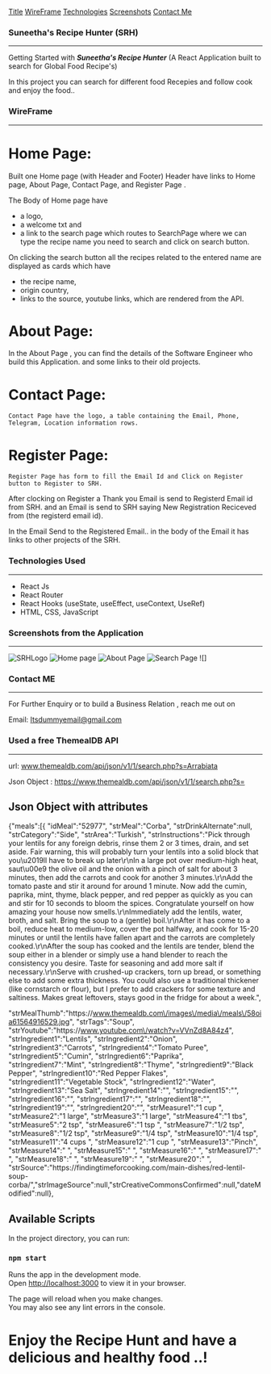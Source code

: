 [Title](https://github.com/Suneetharavi/MyProject2?tab=readme-ov-file#suneethas-recipe-hunter-srh)
[WireFrame](https://github.com/Suneetharavi/MyProject2?tab=readme-ov-file#wireframe)
[Technologies](https://github.com/Suneetharavi/MyProject2?tab=readme-ov-file#technologies-used)
[Screenshots](https://github.com/Suneetharavi/MyProject2?tab=readme-ov-file#screenshots-from-the-application)
[Contact Me](https://github.com/Suneetharavi/MyProject2?tab=readme-ov-file#contact-me)



###               Suneetha's Recipe Hunter (SRH)
________________________________________________

 Getting Started with ***Suneetha's Recipe Hunter***  (A React Application built to search for Global Food Recipe's)

In this project you can search for different food Recepies and follow cook and enjoy the food..


###                    WireFrame
_____________________________________________

# Home Page:

Built one Home page (with Header and Footer)
Header have links to Home page, About Page, Contact Page, and Register Page .

The Body of Home page have 
 * a logo, 
 * a welcome txt and 
 * a link to the search page  which routes to SearchPage where we can type the recipe name  you need to search and click on search button.

 On clicking the search button all the recipes related to the entered name are displayed as cards which have  
  * the recipe name, 
  * origin country,
  * links to the source,
  youtube links, which are rendered from the API.

# About Page:
  In the About Page , you can find the details of the Software Engineer who build this Application.
  and some links to their old projects.

# Contact Page:
    Contact Page have the logo, a table containing the Email, Phone, Telegram, Location information rows.

# Register Page:
    Register Page has form to fill the Email Id and Click on Register button to Register to SRH.
After clocking on Register a Thank you Email is send to Registerd Email id from SRH.
and an Email is send to SRH saying New Registration Reciceved from (the registerd email id).

In the Email Send to the Registered Email.. in the body of the Email it has links to other projects of the SRH.

###                 Technologies Used
_____________________________________________________

* React Js
* React Router
* React Hooks (useState, useEffect, useContext, UseRef)
* HTML, CSS, JavaScript

###               Screenshots from the Application
_______________________________________________________________________

 ![SRHLogo](https://github.com/Suneetharavi/MyProject2/blob/master/src/models/logo/SuneethaLogo.png?raw=true)
 ![Home page](https://github.com/Suneetharavi/MyProject2/blob/master/src/models/logo/SRH%20Screenshot.png?raw=true)
 ![About Page](https://github.com/Suneetharavi/MyProject2/blob/master/src/models/logo/About%20Page.png?raw=true)
 ![Search Page](https://github.com/Suneetharavi/MyProject2/blob/master/src/models/logo/FoodSearchPage.png?raw=true)
 ![]


 ###                 Contact ME
 ________________________________________________________

For Further Enquiry or to build a Business Relation , reach me out on

Email: Itsdummyemail@gmail.com



###           Used a free ThemealDB API
________________________________________________________________

 url: www.themealdb.com/api/json/v1/1/search.php?s=Arrabiata

 Json Object : https://www.themealdb.com/api/json/v1/1/search.php?s=

## Json Object with attributes

{"meals":[{
"idMeal":"52977",
"strMeal":"Corba",
"strDrinkAlternate":null,
"strCategory":"Side",
"strArea":"Turkish",
"strInstructions":"Pick through your lentils for any foreign debris, rinse them 2 or 3 times, drain, and set aside.  Fair warning, this will probably turn your lentils into a solid block that you\u2019ll have to break up later\r\nIn a large pot over medium-high heat, saut\u00e9 the olive oil and the onion with a pinch of salt for about 3 minutes, then add the carrots and cook for another 3 minutes.\r\nAdd the tomato paste and stir it around for around 1 minute. Now add the cumin, paprika, mint, thyme, black pepper, and red pepper as quickly as you can and stir for 10 seconds to bloom the spices. Congratulate yourself on how amazing your house now smells.\r\nImmediately add the lentils, water, broth, and salt. Bring the soup to a (gentle) boil.\r\nAfter it has come to a boil, reduce heat to medium-low, cover the pot halfway, and cook for 15-20 minutes or until the lentils have fallen apart and the carrots are completely cooked.\r\nAfter the soup has cooked and the lentils are tender, blend the soup either in a blender or simply use a hand blender to reach the consistency you desire. Taste for seasoning and add more salt if necessary.\r\nServe with crushed-up crackers, torn up bread, or something else to add some extra thickness.  You could also use a traditional thickener (like cornstarch or flour), but I prefer to add crackers for some texture and saltiness.  Makes great leftovers, stays good in the fridge for about a week.",

"strMealThumb":"https:\/\/www.themealdb.com\/images\/media\/meals\/58oia61564916529.jpg",
"strTags":"Soup",
"strYoutube":"https:\/\/www.youtube.com\/watch?v=VVnZd8A84z4",
"strIngredient1":"Lentils",
"strIngredient2":"Onion",
"strIngredient3":"Carrots",
"strIngredient4":"Tomato Puree",
"strIngredient5":"Cumin",
"strIngredient6":"Paprika",
"strIngredient7":"Mint",
"strIngredient8":"Thyme",
"strIngredient9":"Black Pepper",
"strIngredient10":"Red Pepper Flakes",
"strIngredient11":"Vegetable Stock",
"strIngredient12":"Water",
"strIngredient13":"Sea Salt",
"strIngredient14":"",
"strIngredient15":"",
"strIngredient16":"",
"strIngredient17":"",
"strIngredient18":"",
"strIngredient19":"",
"strIngredient20":"",
"strMeasure1":"1 cup ",
"strMeasure2":"1 large",
"strMeasure3":"1 large",
"strMeasure4":"1 tbs",
"strMeasure5":"2 tsp",
"strMeasure6":"1 tsp ",
"strMeasure7":"1\/2 tsp",
"strMeasure8":"1\/2 tsp",
"strMeasure9":"1\/4 tsp",
"strMeasure10":"1\/4 tsp",
"strMeasure11":"4 cups ",
"strMeasure12":"1 cup ",
"strMeasure13":"Pinch",
"strMeasure14":" ",
"strMeasure15":" ",
"strMeasure16":" ",
"strMeasure17":" ",
"strMeasure18":" ",
"strMeasure19":" ",
"strMeasure20":" ",
"strSource":"https:\/\/findingtimeforcooking.com\/main-dishes\/red-lentil-soup-corba\/","strImageSource":null,"strCreativeCommonsConfirmed":null,"dateModified":null},

## Available Scripts

In the project directory, you can run:

### `npm start`

Runs the app in the development mode.\
Open [http://localhost:3000](http://localhost:3000) to view it in your browser.

The page will reload when you make changes.\
You may also see any lint errors in the console.


# Enjoy the Recipe Hunt and have a delicious and healthy food ..!





